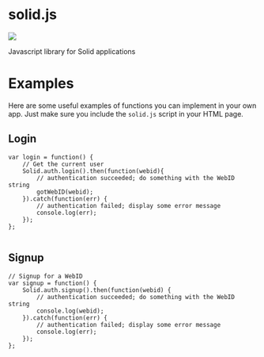 # solid.js
[![](https://img.shields.io/badge/project-Solid-7C4DFF.svg?style=flat-square)](https://github.com/solid/solid)

Javascript library for Solid applications

# Examples

Here are some useful examples of functions you can implement in your own app. Just make sure you include the `solid.js` script in your HTML page.


## Login

```
var login = function() {
    // Get the current user
    Solid.auth.login().then(function(webid){
    	// authentication succeeded; do something with the WebID string
        gotWebID(webid);
    }).catch(function(err) {
        // authentication failed; display some error message
        console.log(err);
    });
};
    
```

## Signup
```
// Signup for a WebID
var signup = function() {
    Solid.auth.signup().then(function(webid) {
    	// authentication succeeded; do something with the WebID string
        console.log(webid);
    }).catch(function(err) {
        // authentication failed; display some error message
        console.log(err);
    });
};
```
